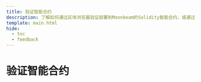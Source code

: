 ```yaml
---
title: 验证智能合约
description: 了解如何通过区块浏览器验证部署到Moonbeam的Solidity智能合约，或通过Etherscan插件自动验证。
template: main.html
hide:
  - toc
  - feedback
---
```


<h1 class='subsection-title'>验证智能合约</h1>
<div class='subsection-wrapper'></div>